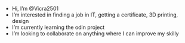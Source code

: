 - Hi, I’m @Vicra2501
- I’m interested in finding a job in IT, getting a certificate, 3D printing, design
- I’m currently learning the odin project
- I’m looking to collaborate on anything where I can improve my skilly
